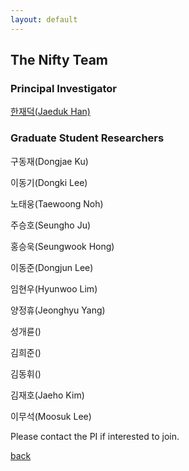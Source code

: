 ```yaml
---
layout: default
---
```


## The Nifty Team

### Principal Investigator
[한재덕(Jaeduk Han)](./people/1_jaedukhan.html)


### Graduate Student Researchers
구동재(Dongjae Ku)

이동기(Dongki Lee)

노태웅(Taewoong Noh)

주승호(Seungho Ju)

홍승욱(Seungwook Hong)

이동준(Dongjun Lee)

임현우(Hyunwoo Lim)

양정휴(Jeonghyu Yang)

성개륜()

김희준()

김동휘()

김재호(Jaeho Kim)

이무석(Moosuk Lee)

Please contact the PI if interested to join.

[back](./)
